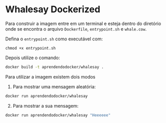 # Whalesay Dockerized

Para construir a imagem entre em um terminal e esteja
dentro do diretório onde se encontra o arquivo `Dockerfile`,
`entrypoint.sh` e `whale.cow`.

Defina o `entrypoint.sh` como executável com:

```shell
chmod +x entrypoint.sh
```

Depois utilize o comando:

```bash
docker build -t aprendendodocker/whalesay .
```

Para utilizar a imagem existem dois modos

1. Para mostrar uma mensagem aleatória:

```bash
docker run aprendendodocker/whalesay
```

2. Para mostrar a sua mensagem:

```bash
docker run aprendendodocker/whalesay "Heeeeee"
```